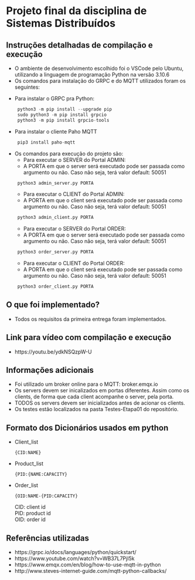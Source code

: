 # Projeto final da disciplina de Sistemas Distribuídos

## Instruções detalhadas de compilação e execução

<ul>
<li> O ambiente de desenvolvimento escolhido foi o VSCode pelo Ubuntu, utilizando a linguagem de programação Python na versão 3.10.6 </li> 
<li> Os comandos para instalação do GRPC e do MQTT utilizados foram os seguintes:
 
  <p><li> Para instalar o GRPC pra Python:</p>
  
 ```python 
  python3 -m pip install --upgrade pip
  sudo python3 -m pip install grpcio
  python3 -m pip install grpcio-tools
 ```
  
<li>Para instalar o cliente Paho MQTT
  
 ```python 
  pip3 install paho-mqtt
 ```
  
<li> Os comandos para execução do projeto são: 

  <ul>
    <li>Para executar o SERVER do Portal ADMIN:
    <li> A PORTA em que o server será executado pode ser passada como argumento ou não. Caso não seja, terá valor default: 50051
  </ul>
  
 ```python
  python3 admin_server.py PORTA
 ``` 
  
  <ul>
    <li>Para executar o CLIENT do Portal ADMIN:
    <li> A PORTA em que o client será executado pode ser passada como argumento ou não. Caso não seja, terá valor default: 50051
  </ul>
  
 ```python
  python3 admin_client.py PORTA
 ``` 
  
  <ul>
    <li>Para executar o SERVER do Portal ORDER:
    <li> A PORTA em que o server será executado pode ser passada como argumento ou não. Caso não seja, terá valor default: 50051
  </ul>
  
 ```python
  python3 order_server.py PORTA
 ``` 
  
  <ul>
    <li>Para executar o CLIENT do Portal ORDER:
    <li> A PORTA em que o client será executado pode ser passada como argumento ou não. Caso não seja, terá valor default: 50051
  </ul>
  
 ```python
  python3 order_client.py PORTA
 ``` 

</ul>

## O que foi implementado?

<ul>
  <li> Todos os requisitos da primeira entrega foram implementados.  
</ul>

## Link para vídeo com compilação e execução

<ul>
 <li> https://youtu.be/ydkNSQzpW-U
</ul>

## Informações adicionais

<ul>

  <li> Foi utilizado um broker online para o MQTT: broker.emqx.io
  <li> Os servers devem ser inicalizados em portas diferentes. Assim como os clients, de forma que cada client acompanhe o server, pela porta.
  <li> TODOS os servers devem ser inicializados antes de acionar os clients.
  <li> Os testes estão localizados na pasta Testes-Etapa01 do repositório.
  
</ul>

## Formato dos Dicionários usados em python
<ul>

  <li> Client_list
  
  ```
  {CID:NAME}
  ```
  
  <li> Product_list
  
  ```
  {PID:{NAME:CAPACITY}
  ```
  
  <li> Order_list
  
  ```
  {OID:NAME-{PID:CAPACITY}
  ```
  
  CID: client id </br>
  PID: product id </br>
  OID: order id
</ul>

 
## Referências utilizadas

<ul>
  
<li> https://grpc.io/docs/languages/python/quickstart/
<li> https://www.youtube.com/watch?v=WB37L7PjI5k
<li> https://www.emqx.com/en/blog/how-to-use-mqtt-in-python
<li> http://www.steves-internet-guide.com/mqtt-python-callbacks/
  
  
</ul>
